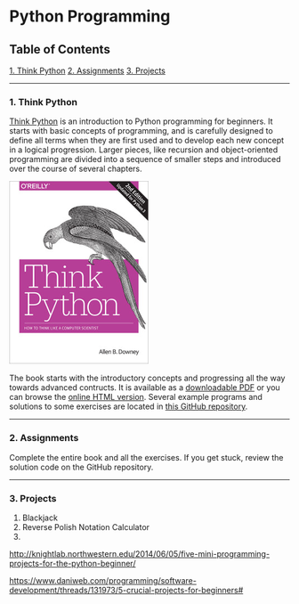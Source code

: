 # Python Programming

## Table of Contents
[1. Think Python](#section-a)
[2. Assignments](#section-b)
[3. Projects](#section-c)

---

### <a name="section-a"></a>1. Think Python

[Think Python](http://greenteapress.com/wp/think-python-2e/) is an introduction to Python programming for beginners. It starts with basic concepts of programming, and is carefully designed to define all terms when they are first used and to develop each new concept in a logical progression. Larger pieces, like recursion and object-oriented programming are divided into a sequence of smaller steps and introduced over the course of several chapters.

![Think Python book cover](images/think_python.jpg)

The book starts with the introductory concepts and progressing all the way towards advanced contructs. It is available as a [downloadable PDF](http://greenteapress.com/thinkpython2/thinkpython2.pdf) or you can browse the [online HTML version](http://greenteapress.com/thinkpython2/html/index.html). Several example programs and solutions to some exercises are located in [this GitHub repository](https://github.com/AllenDowney/ThinkPython2/tree/master/code).

---

### <a name="section-b"></a>2. Assignments

Complete the entire book and all the exercises. If you get stuck, review the solution code on the GitHub repository.

---

### <a name="section-c"></a>3. Projects

1. Blackjack
2. Reverse Polish Notation Calculator
3.


http://knightlab.northwestern.edu/2014/06/05/five-mini-programming-projects-for-the-python-beginner/

https://www.daniweb.com/programming/software-development/threads/131973/5-crucial-projects-for-beginners#

